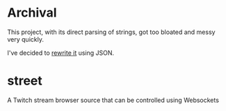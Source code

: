 # Archival

This project, with its direct parsing of strings, got too bloated and messy very quickly.

I've decided to [rewrite it](https://github.com/eyemotif/comet) using JSON.

# street
A Twitch stream browser source that can be controlled using Websockets
